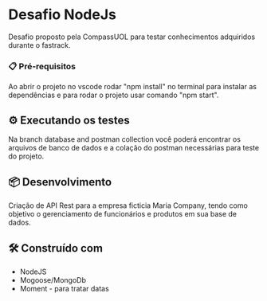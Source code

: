 # Desafio NodeJs

Desafio proposto pela CompassUOL para testar conhecimentos adquiridos durante o fastrack.

### 📋 Pré-requisitos

Ao abrir o projeto no vscode rodar "npm install" no terminal para instalar as dependências e para rodar o projeto usar comando "npm start".

## ⚙️ Executando os testes

Na branch database and postman collection você poderá encontrar os arquivos de banco de dados e a colação do postman necessárias para teste do projeto.

## 📦 Desenvolvimento

Criação de API Rest para a empresa ficticia Maria Company, tendo como objetivo o gerenciamento de funcionários e produtos em sua base de dados.

## 🛠️ Construído com

* NodeJS
* Mogoose/MongoDb
* Moment - para tratar datas